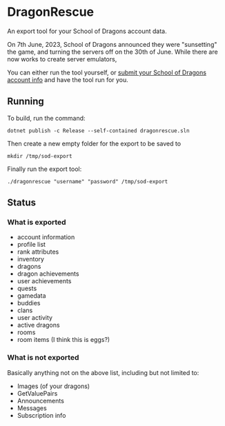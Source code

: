 # DragonRescue

An export tool for your School of Dragons account data.

On 7th June, 2023, School of Dragons announced they were "sunsetting" the game, and turning the servers off on the 30th of June. While there are now works to create server emulators,

You can either run the tool yourself, or [submit your School of Dragons account info](https://forms.gle/yDYfQgp5E5bUiNKn7) and have the tool run for you.

## Running

To build, run the command:

```
dotnet publish -c Release --self-contained dragonrescue.sln
```

Then create a new empty folder for the export to be saved to

```
mkdir /tmp/sod-export
```

Finally run the export tool:

```
./dragonrescue "username" "password" /tmp/sod-export
```

## Status

### What is exported

- account information
- profile list
- rank attributes
- inventory
- dragons
- dragon achievements
- user achievements
- quests
- gamedata
- buddies
- clans
- user activity
- active dragons
- rooms
- room items (I think this is eggs?)

### What is not exported

Basically anything not on the above list, including but not limited to:

- Images (of your dragons)
- GetValuePairs
- Announcements
- Messages
- Subscription info
